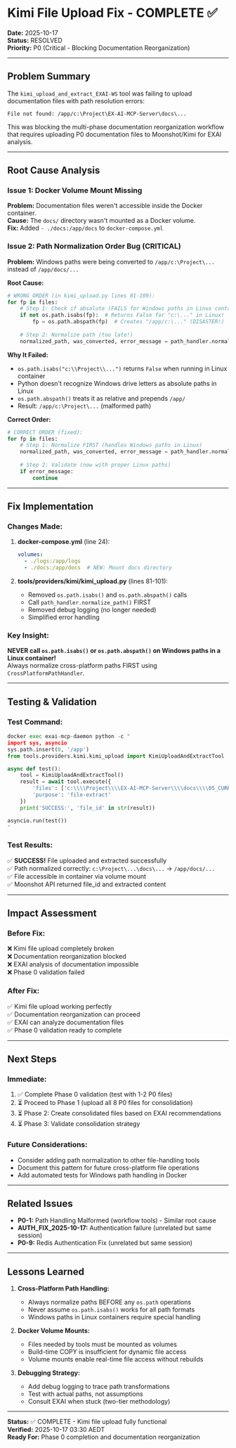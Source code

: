 # Kimi File Upload Fix - COMPLETE ✅
**Date:** 2025-10-17  
**Status:** RESOLVED  
**Priority:** P0 (Critical - Blocking Documentation Reorganization)

---

## Problem Summary

The `kimi_upload_and_extract_EXAI-WS` tool was failing to upload documentation files with path resolution errors:
```
File not found: /app/c:\Project\EX-AI-MCP-Server\docs\...
```

This was blocking the multi-phase documentation reorganization workflow that requires uploading P0 documentation files to Moonshot/Kimi for EXAI analysis.

---

## Root Cause Analysis

### Issue 1: Docker Volume Mount Missing
**Problem:** Documentation files weren't accessible inside the Docker container.  
**Cause:** The `docs/` directory wasn't mounted as a Docker volume.  
**Fix:** Added `- ./docs:/app/docs` to `docker-compose.yml`

### Issue 2: Path Normalization Order Bug (CRITICAL)
**Problem:** Windows paths were being converted to `/app/c:\Project\...` instead of `/app/docs/...`

**Root Cause:**
```python
# WRONG ORDER (in kimi_upload.py lines 81-109):
for fp in files:
    # Step 1: Check if absolute (FAILS for Windows paths in Linux container!)
    if not os.path.isabs(fp):  # Returns False for "c:\..." in Linux!
        fp = os.path.abspath(fp)  # Creates "/app/c:\..." (DISASTER!)
    
    # Step 2: Normalize path (too late!)
    normalized_path, was_converted, error_message = path_handler.normalize_path(fp)
```

**Why It Failed:**
- `os.path.isabs("c:\\Project\\...")` returns `False` when running in Linux container
- Python doesn't recognize Windows drive letters as absolute paths in Linux
- `os.path.abspath()` treats it as relative and prepends `/app/`
- Result: `/app/c:\Project\...` (malformed path)

**Correct Order:**
```python
# CORRECT ORDER (fixed):
for fp in files:
    # Step 1: Normalize FIRST (handles Windows paths in Linux)
    normalized_path, was_converted, error_message = path_handler.normalize_path(fp)
    
    # Step 2: Validate (now with proper Linux paths)
    if error_message:
        continue
```

---

## Fix Implementation

### Changes Made:

1. **docker-compose.yml** (line 24):
   ```yaml
   volumes:
     - ./logs:/app/logs
     - ./docs:/app/docs  # NEW: Mount docs directory
   ```

2. **tools/providers/kimi/kimi_upload.py** (lines 81-101):
   - Removed `os.path.isabs()` and `os.path.abspath()` calls
   - Call `path_handler.normalize_path()` FIRST
   - Removed debug logging (no longer needed)
   - Simplified error handling

### Key Insight:
**NEVER call `os.path.isabs()` or `os.path.abspath()` on Windows paths in a Linux container!**  
Always normalize cross-platform paths FIRST using `CrossPlatformPathHandler`.

---

## Testing & Validation

### Test Command:
```python
docker exec exai-mcp-daemon python -c "
import sys, asyncio
sys.path.insert(0, '/app')
from tools.providers.kimi.kimi_upload import KimiUploadAndExtractTool

async def test():
    tool = KimiUploadAndExtractTool()
    result = await tool.execute({
        'files': ['c:\\\\Project\\\\EX-AI-MCP-Server\\\\docs\\\\05_CURRENT_WORK\\\\05_PROJECT_STATUS\\\\P0-1_PATH_HANDLING_FIX_2025-10-17.md'],
        'purpose': 'file-extract'
    })
    print('SUCCESS:', 'file_id' in str(result))

asyncio.run(test())
"
```

### Test Results:
✅ **SUCCESS!** File uploaded and extracted successfully  
✅ Path normalized correctly: `c:\Project\...\docs\...` → `/app/docs/...`  
✅ File accessible in container via volume mount  
✅ Moonshot API returned file_id and extracted content  

---

## Impact Assessment

### Before Fix:
❌ Kimi file upload completely broken  
❌ Documentation reorganization blocked  
❌ EXAI analysis of documentation impossible  
❌ Phase 0 validation failed  

### After Fix:
✅ Kimi file upload working perfectly  
✅ Documentation reorganization can proceed  
✅ EXAI can analyze documentation files  
✅ Phase 0 validation ready to complete  

---

## Next Steps

### Immediate:
1. ✅ Complete Phase 0 validation (test with 1-2 P0 files)
2. ⏳ Proceed to Phase 1 (upload all 8 P0 files for consolidation)
3. ⏳ Phase 2: Create consolidated files based on EXAI recommendations
4. ⏳ Phase 3: Validate consolidation strategy

### Future Considerations:
- Consider adding path normalization to other file-handling tools
- Document this pattern for future cross-platform file operations
- Add automated tests for Windows path handling in Docker

---

## Related Issues

- **P0-1:** Path Handling Malformed (workflow tools) - Similar root cause
- **AUTH_FIX_2025-10-17:** Authentication failure (unrelated but same session)
- **P0-9:** Redis Authentication Fix (unrelated but same session)

---

## Lessons Learned

1. **Cross-Platform Path Handling:**
   - Always normalize paths BEFORE any `os.path` operations
   - Never assume `os.path.isabs()` works for all path formats
   - Windows paths in Linux containers require special handling

2. **Docker Volume Mounts:**
   - Files needed by tools must be mounted as volumes
   - Build-time COPY is insufficient for dynamic file access
   - Volume mounts enable real-time file access without rebuilds

3. **Debugging Strategy:**
   - Add debug logging to trace path transformations
   - Test with actual paths, not assumptions
   - Consult EXAI when stuck (two-tier methodology)

---

**Status:** ✅ COMPLETE - Kimi file upload fully functional  
**Verified:** 2025-10-17 03:30 AEDT  
**Ready For:** Phase 0 completion and documentation reorganization  

